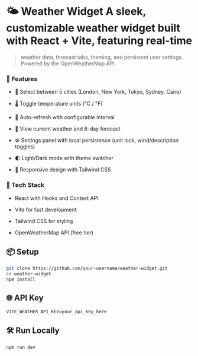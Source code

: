 # 🌤️ Weather Widget A sleek, customizable weather widget built with React + Vite, featuring real-time

> weather data, forecast tabs, theming, and persistent user settings. Powered by the OpenWeatherMap
> API.

### 🚀 Features

- 🌆 Select between 5 cities (London, New York, Tokyo, Sydney, Cairo)

- 🌡️ Toggle temperature units (°C / °F)

- 🔄 Auto-refresh with configurable interval

- 📅 View current weather and 6-day forecast

- ⚙️ Settings panel with local persistence (unit lock, wind/description toggles)

- 🌓 Light/Dark mode with theme switcher

- 🎨 Responsive design with Tailwind CSS

### 🔧 Tech Stack

- React with Hooks and Context API

- Vite for fast development

- Tailwind CSS for styling

- OpenWeatherMap API (free tier)

## 📦 Setup

```bash
git clone https://github.com/your-username/weather-widget.git
cd weather-widget
npm install
```

## 🌐 API Key

```
VITE_WEATHER_API_KEY=your_api_key_here
```

## 🛠️ Run Locally

```bash
npm run dev
```
